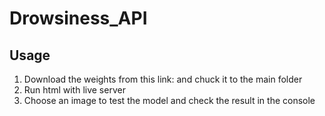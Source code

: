 # Drowsiness_API

## Usage
  1. Download the weights from this link: and chuck it to the main folder
  2. Run html with live server
  3. Choose an image to test the model and check the result in the console
  
